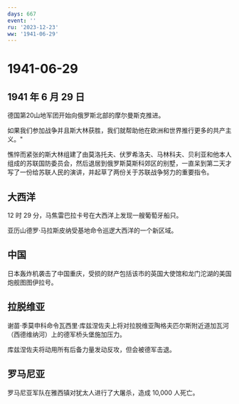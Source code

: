 ```yaml
---
days: 667
event: ''
ru: '2023-12-23'
ww: '1941-06-29'
---
```


# 1941-06-29

## 1941 年 6 月 29 日

德国第20山地军团开始向俄罗斯北部的摩尔曼斯克推进。

如果我们参加战争并且斯大林获胜，我们就帮助他在欧洲和世界推行更多的共产主义。"

憔悴而紧张的斯大林组建了由莫洛托夫、伏罗希洛夫、马林科夫、贝利亚和他本人组成的苏联国防委员会，然后退居到俄罗斯莫斯科郊区的别墅，一直呆到第二天才写了一份给苏联人民的演讲，并起草了两份关于苏联战争努力的重要指令。

## 大西洋

12 时 29 分，马焦雷巴拉卡号在大西洋上发现一艘葡萄牙船只。

亚历山德罗·马拉斯皮纳受基地命令巡逻大西洋的一个新区域。

## 中国

日本轰炸机袭击了中国重庆，受损的财产包括该市的英国大使馆和龙门沱湖的美国炮舰图图伊拉号。

## 拉脱维亚

谢苗·季莫申科命令瓦西里·库兹涅佐夫上将对拉脱维亚陶格夫匹尔斯附近道加瓦河（西德维纳河）上的德军桥头堡施加压力。

库兹涅佐夫将动用所有后备力量发动反攻，但会被德军击退。

## 罗马尼亚

罗马尼亚军队在雅西镇对犹太人进行了大屠杀，造成 10,000 人死亡。